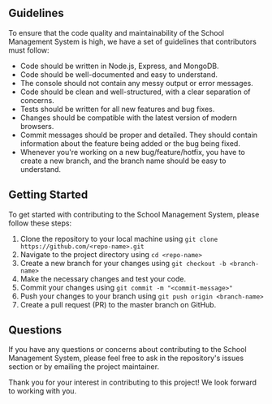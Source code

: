 ## Guidelines
To ensure that the code quality and maintainability of the School Management System is high, we have a set of guidelines that contributors must follow:
* Code should be written in Node.js, Express, and MongoDB.
* Code should be well-documented and easy to understand.
* The console should not contain any messy output or error messages.
* Code should be clean and well-structured, with a clear separation of concerns.
* Tests should be written for all new features and bug fixes.
* Changes should be compatible with the latest version of modern browsers.
* Commit messages should be proper and detailed. They should contain information about the feature being added or the bug being fixed.
* Whenever you're working on a new bug/feature/hotfix, you have to create a new branch, and the branch name should be easy to understand.

## Getting Started
To get started with contributing to the School Management System, please follow these steps:
1. Clone the repository to your local machine using `git clone https://github.com/<repo-name>.git`
2. Navigate to the project directory using `cd <repo-name>`
3. Create a new branch for your changes using `git checkout -b <branch-name>`
4. Make the necessary changes and test your code.
5. Commit your changes using `git commit -m "<commit-message>"`
6. Push your changes to your branch using `git push origin <branch-name>`
7. Create a pull request (PR) to the master branch on GitHub.

## Questions
If you have any questions or concerns about contributing to the School Management System, please feel free to ask in the repository's issues section or by emailing the project maintainer.

Thank you for your interest in contributing to this project! We look forward to working with you.